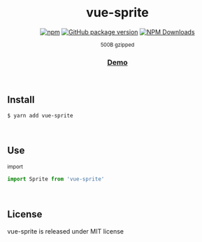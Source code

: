 <div align="center">
<br>

# vue-sprite

[![npm](https://img.shields.io/npm/v/vue-sprite.svg?colorB=brightgreen)](https://www.npmjs.com/package/vue-sprite)
[![GitHub package version](https://img.shields.io/github/package-json/v/ux-ui-pro/vue-sprite.svg)](https://github.com/ux-ui-pro/vue-sprite)
[![NPM Downloads](https://img.shields.io/npm/dm/vue-sprite.svg?style=flat)](https://www.npmjs.org/package/vue-sprite)

<sup>500B gzipped</sup>

<h3><a href="https://p3jt9k.csb.app/">Demo</a></h3>
</div>
<br>

## Install
```
$ yarn add vue-sprite
```
<br>

## Use
<sub>import</sub>
```javascript
import Sprite from 'vue-sprite'
```
<br>

## License
vue-sprite is released under MIT license